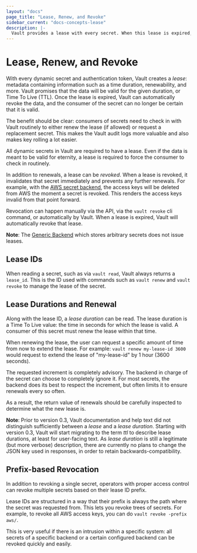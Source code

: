 ```yaml
---
layout: "docs"
page_title: "Lease, Renew, and Revoke"
sidebar_current: "docs-concepts-lease"
description: |-
  Vault provides a lease with every secret. When this lease is expired, Vault will revoke that secret.
---
```


# Lease, Renew, and Revoke

With every dynamic secret and authentication token, Vault creates a _lease_:
metadata containing information such as a time duration, renewability, and
more. Vault promises that the data will be valid for the given duration, or
Time To Live (TTL). Once the lease is expired, Vault can automatically revoke
the data, and the consumer of the secret can no longer be certain that it is
valid.

The benefit should be clear: consumers of secrets need to check in with
Vault routinely to either renew the lease (if allowed) or request a
replacement secret. This makes the Vault audit logs more valuable and
also makes key rolling a lot easier.

All dynamic secrets in Vault are required to have a lease. Even if the data is
meant to be valid for eternity, a lease is required to force the consumer
to check in routinely.

In addition to renewals, a lease can be _revoked_. When a lease is revoked, it
invalidates that secret immediately and prevents any further renewals. For
example, with the [AWS secret backend](/docs/secrets/aws/index.html), the
access keys will be deleted from AWS the moment a secret is revoked. This
renders the access keys invalid from that point forward.

Revocation can happen manually via the API, via the `vault revoke` cli command,
or automatically by Vault. When a lease is expired, Vault will automatically
revoke that lease.

**Note**: The [Generic Backend](/docs/secrets/generic/index.html) which stores
arbitrary secrets does not issue leases.

## Lease IDs

When reading a secret, such as via `vault read`, Vault always returns a
`lease_id`. This is the ID used with commands such as `vault renew` and `vault
revoke` to manage the lease of the secret.

## Lease Durations and Renewal

Along with the lease ID, a _lease duration_ can be read. The lease duration is
a Time To Live value: the time in seconds for which the lease is valid.  A
consumer of this secret must renew the lease within that time.

When renewing the lease, the user can request a specific amount of time from
now to extend the lease. For example: `vault renew my-lease-id 3600` would
request to extend the lease of "my-lease-id" by 1 hour (3600 seconds).

The requested increment is completely advisory. The backend in charge of the
secret can choose to completely ignore it. For most secrets, the backend does
its best to respect the increment, but often limits it to ensure renewals every
so often.

As a result, the return value of renewals should be carefully inspected to
determine what the new lease is.

**Note**: Prior to version 0.3, Vault documentation and help text did not
distinguish sufficiently between a _lease_ and a _lease duration_.  Starting
with version 0.3, Vault will start migrating to the term _ttl_ to describe
lease durations, at least for user-facing text. As _lease duration_ is still a
legitimate (but more verbose) description, there are currently no plans to
change the JSON key used in responses, in order to retain
backwards-compatibility.

## Prefix-based Revocation

In addition to revoking a single secret, operators with proper access control
can revoke multiple secrets based on their lease ID prefix.

Lease IDs are structured in a way that their prefix is always the path where
the secret was requested from. This lets you revoke trees of secrets. For
example, to revoke all AWS access keys, you can do `vault revoke -prefix aws/`.

This is very useful if there is an intrusion within a specific system: all
secrets of a specific backend or a certain configured backend can be revoked
quickly and easily.
